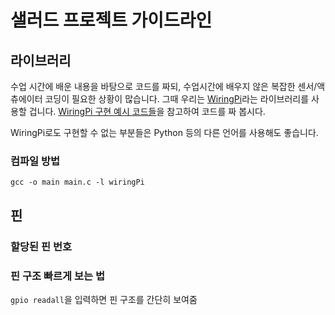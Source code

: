# 샐러드 프로젝트 가이드라인

## 라이브러리

수업 시간에 배운 내용을 바탕으로 코드를 짜되, 수업시간에 배우지 않은 복잡한 센서/액츄에이터 코딩이 필요한 상황이 많습니다. 그때 우리는 [WiringPi](https://github.com/WiringPi/WiringPi)라는 라이브러리를 사용할 겁니다. [WiringPi 구현 예시 코드들](https://github.com/WiringPi/WiringPi/tree/master/examples)을 참고하여 코드를 짜 봅시다.

WiringPi로도 구현할 수 없는 부분들은 Python 등의 다른 언어를 사용해도 좋습니다.

### 컴파일 방법

```
gcc -o main main.c -l wiringPi
```

## 핀

### 할당된 핀 번호

### 핀 구조 빠르게 보는 법

`gpio readall`을 입력하면 핀 구조를 간단히 보여줌
